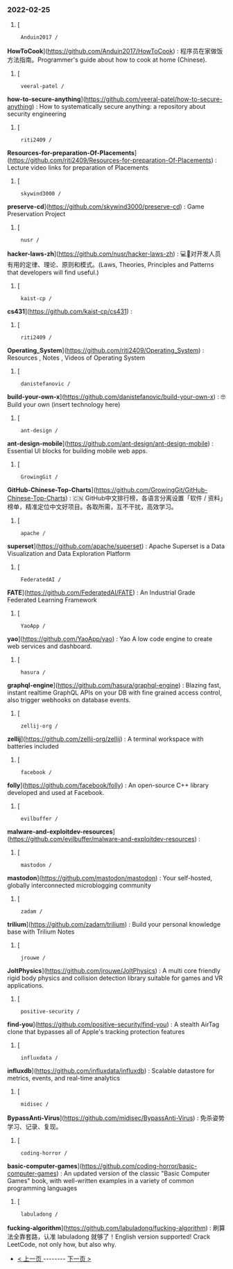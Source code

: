 ### 2022-02-25 
1. [
    

        Anduin2017 /
**HowToCook**](https://github.com/Anduin2017/HowToCook) : 程序员在家做饭方法指南。Programmer's guide about how to cook at home (Chinese).
1. [
    

        veeral-patel /
**how-to-secure-anything**](https://github.com/veeral-patel/how-to-secure-anything) : How to systematically secure anything: a repository about security engineering
1. [
    

        riti2409 /
**Resources-for-preparation-Of-Placements**](https://github.com/riti2409/Resources-for-preparation-Of-Placements) : Lecture video links for preparation of Placements
1. [
    

        skywind3000 /
**preserve-cd**](https://github.com/skywind3000/preserve-cd) : Game Preservation Project
1. [
    

        nusr /
**hacker-laws-zh**](https://github.com/nusr/hacker-laws-zh) : 💻📖对开发人员有用的定律、理论、原则和模式。(Laws, Theories, Principles and Patterns that developers will find useful.)
1. [
    

        kaist-cp /
**cs431**](https://github.com/kaist-cp/cs431) : 
1. [
    

        riti2409 /
**Operating_System**](https://github.com/riti2409/Operating_System) : Resources , Notes , Videos of Operating System
1. [
    

        danistefanovic /
**build-your-own-x**](https://github.com/danistefanovic/build-your-own-x) : 🤓 Build your own (insert technology here)
1. [
    

        ant-design /
**ant-design-mobile**](https://github.com/ant-design/ant-design-mobile) : Essential UI blocks for building mobile web apps.
1. [
    

        GrowingGit /
**GitHub-Chinese-Top-Charts**](https://github.com/GrowingGit/GitHub-Chinese-Top-Charts) : 🇨🇳 GitHub中文排行榜，各语言分离设置「软件 / 资料」榜单，精准定位中文好项目。各取所需，互不干扰，高效学习。
1. [
    

        apache /
**superset**](https://github.com/apache/superset) : Apache Superset is a Data Visualization and Data Exploration Platform
1. [
    

        FederatedAI /
**FATE**](https://github.com/FederatedAI/FATE) : An Industrial Grade Federated Learning Framework
1. [
    

        YaoApp /
**yao**](https://github.com/YaoApp/yao) : Yao A low code engine to create web services and dashboard.
1. [
    

        hasura /
**graphql-engine**](https://github.com/hasura/graphql-engine) : Blazing fast, instant realtime GraphQL APIs on your DB with fine grained access control, also trigger webhooks on database events.
1. [
    

        zellij-org /
**zellij**](https://github.com/zellij-org/zellij) : A terminal workspace with batteries included
1. [
    

        facebook /
**folly**](https://github.com/facebook/folly) : An open-source C++ library developed and used at Facebook.
1. [
    

        evilbuffer /
**malware-and-exploitdev-resources**](https://github.com/evilbuffer/malware-and-exploitdev-resources) : 
1. [
    

        mastodon /
**mastodon**](https://github.com/mastodon/mastodon) : Your self-hosted, globally interconnected microblogging community
1. [
    

        zadam /
**trilium**](https://github.com/zadam/trilium) : Build your personal knowledge base with Trilium Notes
1. [
    

        jrouwe /
**JoltPhysics**](https://github.com/jrouwe/JoltPhysics) : A multi core friendly rigid body physics and collision detection library suitable for games and VR applications.
1. [
    

        positive-security /
**find-you**](https://github.com/positive-security/find-you) : A stealth AirTag clone that bypasses all of Apple's tracking protection features
1. [
    

        influxdata /
**influxdb**](https://github.com/influxdata/influxdb) : Scalable datastore for metrics, events, and real-time analytics
1. [
    

        midisec /
**BypassAnti-Virus**](https://github.com/midisec/BypassAnti-Virus) : 免杀姿势学习、记录、复现。
1. [
    

        coding-horror /
**basic-computer-games**](https://github.com/coding-horror/basic-computer-games) : An updated version of the classic "Basic Computer Games" book, with well-written examples in a variety of common programming languages
1. [
    

        labuladong /
**fucking-algorithm**](https://github.com/labuladong/fucking-algorithm) : 刷算法全靠套路，认准 labuladong 就够了！English version supported! Crack LeetCode, not only how, but also why. 

- [ < 上一页 ](https://github.com/able8/github-trending-daily-record/blob/master/2022-02-24.md) -------- [ 下一页 > ](https://github.com/able8/github-trending-daily-record/blob/master/2022-02-26.md)
